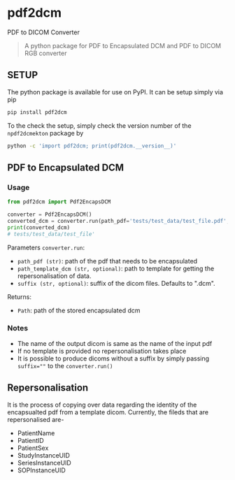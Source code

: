 # pdf2dcm
PDF to DICOM Converter

> A python package for PDF to Encapsulated DCM and PDF to DICOM RGB converter

## SETUP

The python package is available for use on PyPI. It can be setup simply via pip

```bash
pip install pdf2dcm
```

To the check the setup, simply check the version number of the `npdf2dcmekton` package by

```bash
python -c 'import pdf2dcm; print(pdf2dcm.__version__)'
```

## PDF to Encapsulated DCM

### Usage

```python
from pdf2dcm import Pdf2EncapsDCM

converter = Pdf2EncapsDCM()
converted_dcm = converter.run(path_pdf='tests/test_data/test_file.pdf', path_template_dcm='tests/test_data/CT_small.dcm', suffix =".dcm")
print(converted_dcm)
# tests/test_data/test_file'
```

Parameters `converter.run`:

- `path_pdf (str)`: path of the pdf that needs to be encapsulated
- `path_template_dcm (str, optional)`: path to template for getting the repersonalisation of data.
- `suffix (str, optional)`: suffix of the dicom files. Defaults to ".dcm".

Returns:

- `Path`: path of the stored encapsulated dcm

### Notes

- The name of the output dicom is same as the name of the input pdf
- If no template is provided no repersonalisation takes place
- It is possible to produce dicoms without a suffix by simply passing `suffix=""` to the `converter.run()`

## Repersonalisation

It is the process of copying over data regarding the identity of the encapsualted pdf from a template dicom. Currently, the fileds that are repersonalised are-

- PatientName
- PatientID
- PatientSex
- StudyInstanceUID
- SeriesInstanceUID
- SOPInstanceUID
